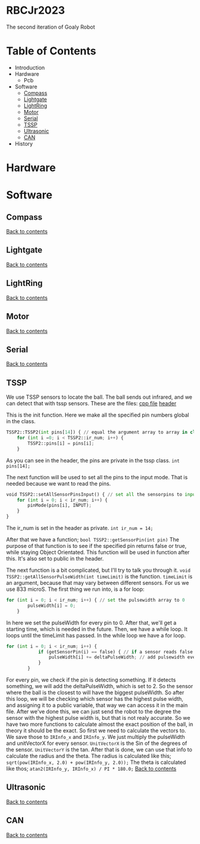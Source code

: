 # RBCJr2023
The second iteration of Goaly Robot

# Table of Contents 
- Introduction
- Hardware
  - Pcb
- Software
  - [Compass](#Compass)
  - [Lightgate](#Lightgate)
  - [LightRing](#Lightring)
  - [Motor](#Motor)
  - [Serial](#Serial)
  - [TSSP](#TSSP)
  - [Ultrasonic](#Ultrasonic)
  - [CAN](#CAN)
- History

# Hardware

# Software

## Compass


[Back to contents](#Table-of-Contents)
## Lightgate

[Back to contents](#Table-of-Contents)
## LightRing

[Back to contents](#Table-of-Contents)
## Motor

[Back to contents](#Table-of-Contents)
## Serial

[Back to contents](#Table-of-Contents)
## TSSP
We use TSSP sensors to locate the ball. The ball sends out infrared, and we can detect that with tssp sensors. 
These are the files:
[cpp file](lib/TSSP2/TSSP2.cpp)
[header](lib/TSSP2/TSSP2.h)

This is the init function. Here we make all the specified pin numbers global in the class.
```python
TSSP2::TSSP2(int pins[14]) { // equal the argument array to array in class
    for (int i =0; i < TSSP2::ir_num; i++) {
        TSSP2::pins[i] = pins[i];
    }
```
As you can see in the header, the pins are private in the tssp class.
`int pins[14];`

The next function will be used to set all the pins to the input mode. That is needed because we want to read the pins.
```python
void TSSP2::setAllSensorPinsInput() { // set all the sensorpins to input
    for (int i = 0; i < ir_num; i++) {
        pinMode(pins[i], INPUT);
    }
}
```
The ir_num is set in the header as private.
`int ir_num = 14;`

After that we have a function; `bool TSSP2::getSensorPin(int pin)`
The purpose of that function is to see if the specified pin returns false or true, while staying Object Orientated. This function will be used in function after this. It's also set to public in the header.

The next function is a bit complicated, but I'll try to talk you through it.
`void TSSP2::getAllSensorPulseWidth(int timeLimit)` is the function. `timeLimit` is an argument, because that may vary between different sensors. For us we use 833 microS. The first thing we run into, is a for loop:
```python
for (int i = 0; i < ir_num; i++) { // set the pulsewidth array to 0
        pulseWidth[i] = 0; 
    }
```
In here we set the pulseWidth for every pin to 0. After that, we'll get a starting time, which is needed in the future. Then, we have a while loop. It loops until the timeLimit has passed. In the while loop we have a for loop. 
```python
for (int i = 0; i < ir_num; i++) {
            if (getSensorPin(i) == false) { // if a sensor reads false (its inverted so when it detects something its false)
                pulseWidth[i] += deltaPulseWidth; // add pulsewidth every cycle
            }
        }
```
For every pin, we check if the pin is detecting something. If it detects something, we will add the deltaPulseWidth, which is set to 2. So the sensor where the ball is the closest to will have the biggest pulseWidth. So after this loop, we will be checking which sensor has the highest pulse width, and assigning it to a public variable, that way we can access it in the main file. 
After we've done this, we can just send the robot to the degree the sensor with the highest pulse width is, but that is not realy accurate. So we have two more functions to calculate almost the exact position of the ball, in theory it should be the exact.
So first we need to calculate the vectors to. We save those to `IRInfo_x` and `IRInfo_y`. We just multiply the pulseWidth and unitVectorX for every sensor. 
`UnitVectorX` is the Sin of the degrees of the sensor. `UnitVectorY` is the tan.
After that is done, we can use that info to calculate the radius and the theta. 
The radius is calculated like this; `sqrt(pow(IRInfo_x, 2.0) + pow(IRInfo_y, 2.0));`
The theta is calculated like thos; `atan2(IRInfo_y, IRInfo_x) / PI * 180.0;`
[Back to contents](#Table-of-Contents)
## Ultrasonic

[Back to contents](#Table-of-Contents)
## CAN

[Back to contents](#Table-of-Contents)
